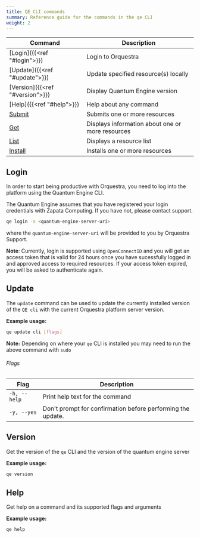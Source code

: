 ```yaml
---
title: QE CLI commands
summary: Reference guide for the commands in the qe CLI
weight: 2
---
```



|  Command | Description | 
|----------|-------------|
| [Login]({{<ref "#login">}}) | Login to Orquestra  |
| [Update]({{<ref "#update">}}) | Update specified resource(s) locally |
| [Version]({{<ref "#version">}}) |  Display Quantum Engine version |
| [Help]({{<ref "#help">}}) |  Help about any command  |
| [Submit](../submit/) | Submits one or more resources |
| [Get](../get/) | Displays information about one or more resources |
| [List](../list/) |  Displays a resource list  |
| [Install](../install/) | Installs one or more resources |

## Login

In order to start being productive with Orquestra, you need to log into the platform using the Quantum Engine CLI.

The Quantum Engine assumes that you have registered your login credentials with Zapata Computing. If you have not, please contact support.

```Bash
qe login -s <quantum-engine-server-uri>
```

where the `quantum-engine-server-uri` will be provided to you by Orquestra Support.

**Note**: Currently, login is supported using `OpenConnectID` and you will get an access token that is valid for 24 hours once you have sucessfully logged in and approved access to required resources.
          If your access token expired, you will be asked to authenticate again.

## Update 

The `update` command can be used to update the currently installed version of the `QE cli` with the current Orquestra platform server version.

**Example usage:**
```Bash
qe update cli [flags]
```

**Note:** Depending on where your `qe` CLI is installed you may need to run the above command with `sudo`

###### Flags 

| Flag | Description |
| -----|-------------|
| `-h, --help`  |  Print help text for the command |
| `-y, --yes`   |  Don't prompt for confirmation before performing the update.|


## Version
Get the version of the `qe` CLI and the version of the quantum engine server

**Example usage:**
```Bash
qe version
```

## Help
Get help on a command and its supported flags and arguments

**Example usage:**
```Bash
qe help
```
